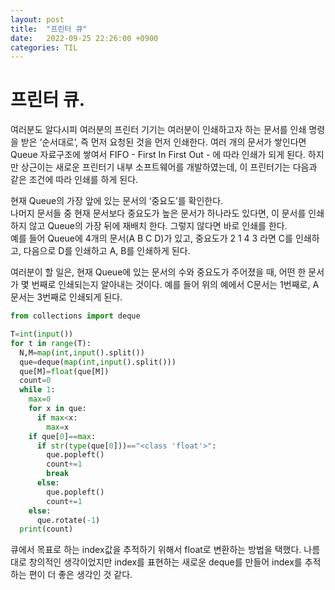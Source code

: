 ```yaml
---
layout: post
title:  "프린터 큐"
date:   2022-09-25 22:26:00 +0900
categories: TIL
---
```


# 프린터 큐.
여러분도 알다시피 여러분의 프린터 기기는 여러분이 인쇄하고자 하는 문서를 인쇄 명령을 받은 ‘순서대로’, 즉 먼저 요청된 것을 먼저 인쇄한다. 여러 개의 문서가 쌓인다면 Queue 자료구조에 쌓여서 FIFO - First In First Out - 에 따라 인쇄가 되게 된다. 하지만 상근이는 새로운 프린터기 내부 소프트웨어를 개발하였는데, 이 프린터기는 다음과 같은 조건에 따라 인쇄를 하게 된다.  

현재 Queue의 가장 앞에 있는 문서의 ‘중요도’를 확인한다.  
나머지 문서들 중 현재 문서보다 중요도가 높은 문서가 하나라도 있다면, 이 문서를 인쇄하지 않고 Queue의 가장 뒤에 재배치 한다. 그렇지 않다면 바로 인쇄를 한다.  
예를 들어 Queue에 4개의 문서(A B C D)가 있고, 중요도가 2 1 4 3 라면 C를 인쇄하고, 다음으로 D를 인쇄하고 A, B를 인쇄하게 된다.  

여러분이 할 일은, 현재 Queue에 있는 문서의 수와 중요도가 주어졌을 때, 어떤 한 문서가 몇 번째로 인쇄되는지 알아내는 것이다. 예를 들어 위의 예에서 C문서는 1번째로, A문서는 3번째로 인쇄되게 된다.  

```python
from collections import deque

T=int(input())
for t in range(T):
  N,M=map(int,input().split())
  que=deque(map(int,input().split()))
  que[M]=float(que[M])
  count=0
  while 1:
    max=0
    for x in que:
      if max<x:
        max=x
    if que[0]==max:
      if str(type(que[0]))=="<class 'float'>":
        que.popleft()
        count+=1
        break
      else:
        que.popleft()
        count+=1
    else:
      que.rotate(-1)
  print(count)
```
큐에서 목표로 하는 index값을 추적하기 위해서 float로 변환하는 방법을 택했다. 나름대로 창의적인 생각이었지만 index를 표현하는 새로운 deque를 만들어 index를 추적하는 편이 더 좋은 생각인 것 같다.